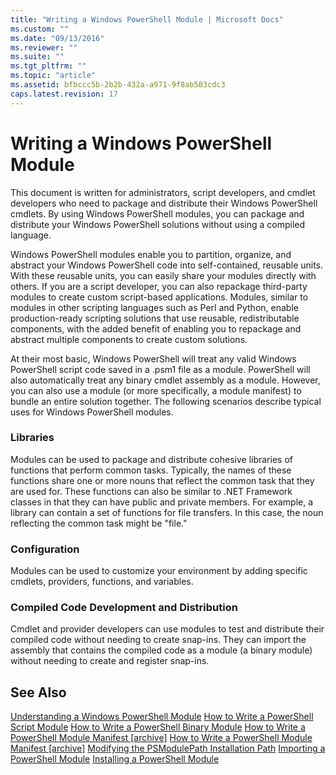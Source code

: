 ```yaml
---
title: "Writing a Windows PowerShell Module | Microsoft Docs"
ms.custom: ""
ms.date: "09/13/2016"
ms.reviewer: ""
ms.suite: ""
ms.tgt_pltfrm: ""
ms.topic: "article"
ms.assetid: bfbccc5b-2b2b-432a-a971-9f8ab503cdc3
caps.latest.revision: 17
---
```

# Writing a Windows PowerShell Module
This document is written for administrators, script developers, and cmdlet developers who need to package and distribute their Windows PowerShell cmdlets. By using Windows PowerShell modules, you can package and distribute your Windows PowerShell solutions without using a compiled language.

 Windows PowerShell modules enable you to partition, organize, and abstract your Windows PowerShell code into self-contained, reusable units. With these reusable units, you can easily share your modules directly with others. If you are a script developer, you can also repackage third-party modules to create custom script-based applications. Modules, similar to modules in other scripting languages such as Perl and Python, enable production-ready scripting solutions that use reusable, redistributable components, with the added benefit of enabling you to repackage and abstract multiple components to create custom solutions.

 At their most basic, Windows PowerShell will treat any valid Windows PowerShell script code saved in a .psm1 file as a module. PowerShell will also automatically treat any binary cmdlet assembly as a module. However, you can also use a module (or more specifically, a module manifest) to bundle an entire solution together. The following scenarios describe typical uses for Windows PowerShell modules.

### Libraries
 Modules can be used to package and distribute cohesive libraries of functions that perform common tasks. Typically, the names of these functions share one or more nouns that reflect the common task that they are used for. These functions can also be similar to .NET Framework classes in that they can have public and private members. For example, a library can contain a set of functions for file transfers. In this case, the noun reflecting the common task might be "file."

### Configuration
 Modules can be used to customize your environment by adding specific cmdlets, providers, functions, and variables.

### Compiled Code Development and Distribution
 Cmdlet and provider developers can use modules to test and distribute their compiled code without needing to create snap-ins. They can import the assembly that contains the compiled code as a module (a binary module) without needing to create and register snap-ins.

## See Also
 [Understanding a Windows PowerShell Module](./understanding-a-windows-powershell-module.md)
 [How to Write a PowerShell Script Module](./how-to-write-a-powershell-script-module.md)
 [How to Write a PowerShell Binary Module](./how-to-write-a-powershell-binary-module.md)
 [How to Write a PowerShell Module Manifest &#91;archive&#93;](http://msdn.microsoft.com/en-us/abe4c24b-e64e-4a61-81d5-18c4fceba0b6)
 [How to Write a PowerShell Module Manifest &#91;archive&#93;](http://msdn.microsoft.com/en-us/abe4c24b-e64e-4a61-81d5-18c4fceba0b6)
 [Modifying the PSModulePath Installation Path](./modifying-the-psmodulepath-installation-path.md)
 [Importing a PowerShell Module](./importing-a-powershell-module.md)
 [Installing a PowerShell Module](./installing-a-powershell-module.md)
